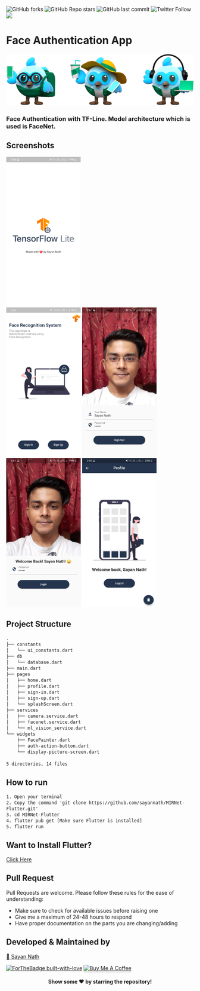 ![GitHub forks](https://img.shields.io/github/forks/sayannath/Face-Authentication-App?style=for-the-badge)
![GitHub Repo stars](https://img.shields.io/github/stars/sayannath/Face-Authentication-App?style=for-the-badge)
![GitHub last commit](https://img.shields.io/github/last-commit/sayannath/Face-Authentication-App?style=for-the-badge)
![Twitter Follow](https://img.shields.io/twitter/follow/SayanNa20204009?style=for-the-badge)
<a href="https://github.com/sayannath/Face-Authentication-App/graphs/contributors">
  <img src="https://contrib.rocks/image?repo=sayannath/Face-Authentication-App" />
</a>

# Face Authentication App
<img src="screenshots/git_dashes.png">

### Face Authentication with TF-Line. Model architecture which is used is FaceNet.

## Screenshots
<p>
    <img height=400 width=200 src="screenshots/one.jpeg"><br>
    <img height=400 width=200 src="screenshots/two.jpeg">
    <img height=400 width=200 src="screenshots/three.jpeg"><br>
    <img height=400 width=200 src="screenshots/four.jpeg">
    <img height=400 width=200 src="screenshots/five.jpeg">
</p>

## Project Structure
```
.
├── constants
│   └── ui_constants.dart
├── db
│   └── database.dart
├── main.dart
├── pages
│   ├── home.dart
│   ├── profile.dart
│   ├── sign-in.dart
│   ├── sign-up.dart
│   └── splashScreen.dart
├── services
│   ├── camera.service.dart
│   ├── facenet.service.dart
│   └── ml_vision_service.dart
└── widgets
    ├── FacePainter.dart
    ├── auth-action-button.dart
    └── display-picture-screen.dart

5 directories, 14 files
```

## How to run
```
1. Open your terminal
2. Copy the command 'git clone https://github.com/sayannath/MIRNet-Flutter.git'
3. cd MIRNet-Flutter
4. flutter pub get [Make sure Flutter is installed]
5. flutter run
```
## Want to Install Flutter?
[Click Here](https://flutter.dev/docs/get-started/install)

## Pull Request

Pull Requests are welcome. Please follow these rules for the ease of understanding:
* Make sure to check for available issues before raising one
* Give me a maximum of 24-48 hours to respond
* Have proper documentation on the parts you are changing/adding

## Developed & Maintained by

[👨 Sayan Nath](https://sayannath.biz/)

[![ForTheBadge built-with-love](http://ForTheBadge.com/images/badges/built-with-love.svg)](https://github.com/sayannath)
<a href="https://www.buymeacoffee.com/sayannath235" target="_blank"><img src="https://www.buymeacoffee.com/assets/img/custom_images/orange_img.png" alt="Buy Me A Coffee" style="height: 41px !important;width: 174px !important;box-shadow: 0px 3px 2px 0px rgba(190, 190, 190, 0.5) !important;-webkit-box-shadow: 0px 3px 2px 0px rgba(190, 190, 190, 0.5) !important;" ></a>

<div align="center">
  
#### Show some ❤️ by starring the repository!
</div>
